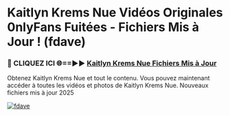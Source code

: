 # Kaitlyn Krems Nue Vidéos Originales 0nlyFans Fuitées - Fichiers Mis à Jour ! (fdave)

<h3>🔴 CLIQUEZ ICI 🌐==►► <a href="https://tinyurl.com/2pmr4ezf" rel="nofollow">Kaitlyn Krems Nue Fichiers Mis à Jour</a></h3>

Obtenez Kaitlyn Krems Nue et tout le contenu. Vous pouvez maintenant accéder à toutes les vidéos et photos de Kaitlyn Krems Nue. Nouveaux fichiers mis à jour 2025

[![fdave](https://i.imgur.com/6SNvagu.gif)](https://tinyurl.com/2pmr4ezf)
